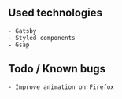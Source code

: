 ## Used technologies

    - Gatsby
    - Styled components
    - Gsap

## Todo / Known bugs

    - Improve animation on Firefox

